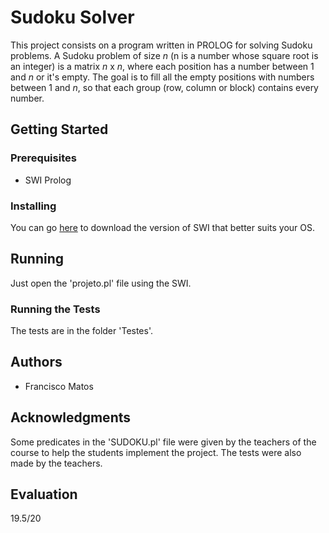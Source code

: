 # Sudoku Solver

This project consists on a program written in PROLOG for solving Sudoku problems. A Sudoku problem of size *n* (n is a number whose square root is an integer) is a matrix *n* x *n*, where each position has a number between 1 and *n* or it's empty. The goal is to fill all the empty positions with numbers between 1 and *n*, so that each group (row, column or block) contains every number.

## Getting Started

### Prerequisites

* SWI Prolog

### Installing

You can go [here](http://www.swi-prolog.org/Download.html) to download the version of SWI that better suits your OS.

## Running

Just open the 'projeto.pl' file using the SWI.

### Running the Tests

The tests are in the folder 'Testes'.

## Authors

* Francisco Matos

## Acknowledgments

Some predicates in the 'SUDOKU.pl' file were given by the teachers of the course to help the students implement the project. The tests were also made by the teachers.

## Evaluation

19.5/20
